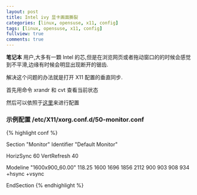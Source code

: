 ```yaml
---
layout: post
title: Intel ivy 显卡画面撕裂
categories: [linux, opensuse, x11, config]
tags: [linux, opensuse, x11, config]
fullview: true
comments: true
---
```


**笔记本** 用户,大多有一顆 Intel 的芯,但是在浏览网页或者拖动窗口的的时候会感觉到不平滑,边缘有时候会明显出现断开的锯齿.

解决这个问题的办法就是打开 X11 配置的垂直同步.

首先用命令 xrandr 和 cvt 查看当前状态

然后可以依照于[这里](https://en.opensuse.org/SDB:Configuring_graphics_cards_and_monitor_settings)来进行配置

### 示例配置 /etc/X11/xorg.conf.d/50-monitor.conf

{% highlight conf %}

Section "Monitor"
  Identifier "Default Monitor"

  HorizSync 60
  VertRefresh 40

  Modeline "1600x900_60.00"  118.25  1600 1696 1856 2112  900 903 908 934 +hsync +vsync

EndSection
{% endhighlight %}



